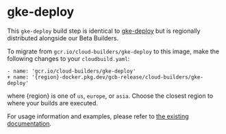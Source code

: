 # gke-deploy

This `gke-deploy` build step is identical to [gke-deploy](../gke-deploy) but
is regionally distributed alongside our Beta Builders.

To migrate from `gcr.io/cloud-builders/gke-deploy` to this image, make the following
changes to your `cloudbuild.yaml`:

```
- name: 'gcr.io/cloud-builders/gke-deploy'
+ name: '{region}-docker.pkg.dev/gcb-release/cloud-builders/gke-deploy'
```

where {region} is one of `us`, `europe`, or `asia`. Choose the closest region to
where your builds are executed.

For usage information and examples, please refer to [the existing
documentation](../gke-deploy).
